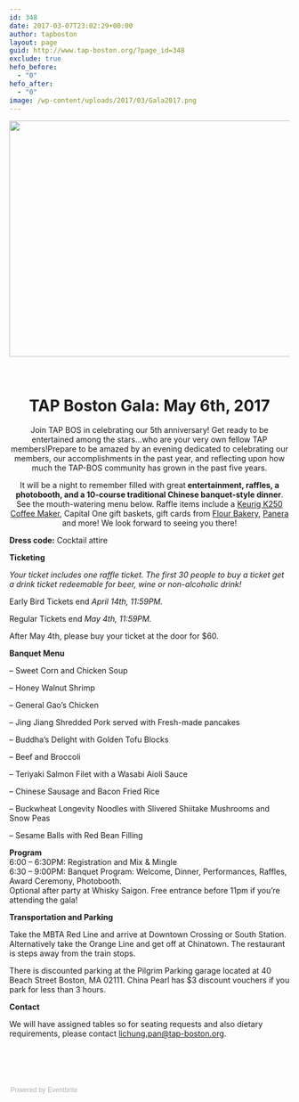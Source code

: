 ```yaml
---
id: 348
date: 2017-03-07T23:02:29+00:00
author: tapboston
layout: page
guid: http://www.tap-boston.org/?page_id=348
exclude: true
hefo_before:
  - "0"
hefo_after:
  - "0"
image: /wp-content/uploads/2017/03/Gala2017.png
---
```

<img class="aligncenter size-full wp-image-351" src="http://www.tap-boston.org/wp-content/uploads/2017/03/Gala2017.png" alt="" width="1264" height="424" />

&nbsp;

<h1 style="text-align: center;">
  TAP Boston Gala: May 6th, 2017
</h1>

<p style="text-align: center;">
  Join TAP BOS in celebrating our 5th anniversary! Get ready to be entertained among the stars&#8230;who are your very own fellow TAP members!Prepare to be amazed by an evening dedicated to celebrating our members, our accomplishments in the past year, and reflecting upon how much the TAP-BOS community has grown in the past five years.
</p>

<p style="text-align: center;">
  It will be a night to remember filled with great<strong> entertainment, raffles, a photobooth, and a 10-course traditional Chinese banquet-style dinner</strong>. See the mouth-watering menu below. Raffle items include a <a href="http://www.keurig.com/Coffee-Makers/Home-Coffee-Makers/Keurig%C2%AE-K250-Coffee-Maker/p/keurig-2-0-k250-brewing-system" target="_blank" rel="noopener noreferrer">Keurig K250 Coffee Maker</a>, Capital One gift baskets, gift cards from <a href="https://flourbakery.com/" target="_blank" rel="noopener noreferrer">Flour Bakery</a>, <a href="https://www.panerabread.com/en-us/home.html" target="_blank" rel="noopener noreferrer">Panera</a> and more! We look forward to seeing you there!
</p>

**Dress code:** Cocktail attire

**Ticketing**
   
_Your ticket includes one raffle ticket. The first 30 people to buy a ticket get a drink ticket redeemable for beer, wine or non-alcoholic drink!_
   
Early Bird Tickets end _April 14th, 11:59PM._
   
Regular Tickets end _May 4th, 11:59PM._
   
After May 4th, please buy your ticket at the door for $60.

**Banquet Menu**
   
&#8211; Sweet Corn and Chicken Soup
   
&#8211; Honey Walnut Shrimp
   
&#8211; General Gao’s Chicken
   
&#8211; Jing Jiang Shredded Pork served with Fresh-made pancakes
   
&#8211; Buddha’s Delight with Golden Tofu Blocks
   
&#8211; Beef and Broccoli
   
&#8211; Teriyaki Salmon Filet with a Wasabi Aioli Sauce
   
&#8211; Chinese Sausage and Bacon Fried Rice
   
&#8211; Buckwheat Longevity Noodles with Slivered Shiitake Mushrooms and Snow Peas
   
&#8211; Sesame Balls with Red Bean Filling 

<div>
  <div class="gmail-page" title="Page 1">
    <div class="gmail-layoutArea">
      <div class="gmail-column">
        <p>
          <strong>Program</strong><br /> 6:00 &#8211; 6:30PM: Registration and Mix & Mingle<br /> 6:30 &#8211; 9:00PM: Banquet Program: Welcome, Dinner, Performances, Raffles, Award Ceremony, Photobooth.<br /> Optional after party at Whisky Saigon. Free entrance before 11pm if you&#8217;re attending the gala!
        </p>
      </div>
    </div>
  </div>
</div>

**Transportation and Parking**
   
Take the MBTA Red Line and arrive at Downtown Crossing or South Station. Alternatively take the Orange Line and get off at Chinatown. The restaurant is steps away from the train stops. 

There is discounted <span class="il">parking</span> at the Pilgrim <span class="il">Parking</span> garage located at 40 Beach Street Boston, MA 02111. China Pearl has $3 discount vouchers if you park for less than 3 hours.

**Contact**
   
We will have assigned tables so for seating requests and also dietary requirements, please contact <a href="mailto:lichung.pan@tap-boston.org" target="_blank" rel="noopener noreferrer">lichung.pan@tap-boston.org</a>.

<p style="text-align: center;">
   
</p>

<p style="text-align: left;">
   
</p>

<div style="width: 100%; text-align: left;">
  </p> 
  
  <div style="font-family: Helvetica, Arial; font-size: 12px; padding: 10px 0 5px; margin: 2px; width: 100%; text-align: left;">
    <a class="powered-by-eb" style="color: #adb0b6; text-decoration: none;" href="http://www.eventbrite.com/" target="_blank" rel="noopener noreferrer">Powered by Eventbrite</a>
  </div>
</div>